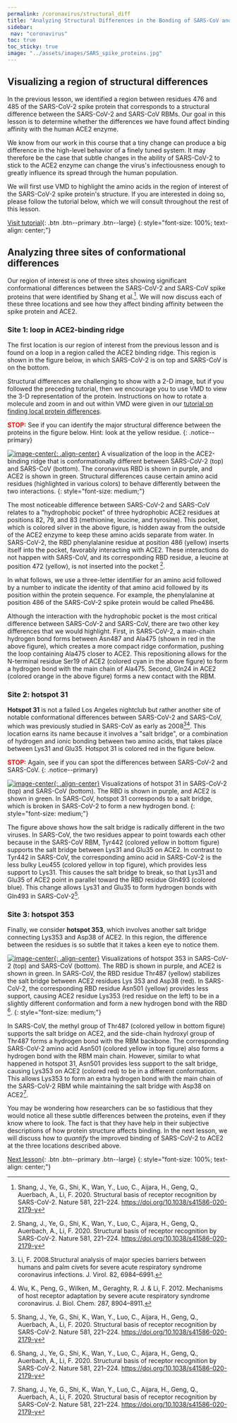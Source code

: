 ```yaml
---
permalink: /coronavirus/structural_diff
title: "Analyzing Structural Differences in the Bonding of SARS-CoV and SARS-CoV-2 with the ACE2 Enzyme"
sidebar:
 nav: "coronavirus"
toc: true
toc_sticky: true
image: "../assets/images/SARS_spike_proteins.jpg"
---
```


## Visualizing a region of structural differences

In the previous lesson, we identified a region between residues 476 and 485 of the SARS-CoV-2 spike protein that corresponds to a structural difference between the SARS-CoV-2 and SARS-CoV RBMs. Our goal in this lesson is to determine whether the differences we have found affect binding affinity with the human ACE2 enzyme.

We know from our work in this course that a tiny change can produce a big difference in the high-level behavior of a finely tuned system. It may therefore be the case that subtle changes in the ability of SARS-CoV-2 to stick to the ACE2 enzyme can change the virus's infectiousness enough to greatly influence its spread through the human population.

We will first use VMD to highlight the amino acids in the region of interest of the SARS-CoV-2 spike protein's structure. If you are interested in doing so, please follow the tutorial below, which we will consult throughout the rest of this lesson.

[Visit tutorial](tutorial_visualization){: .btn .btn--primary .btn--large}
{: style="font-size: 100%; text-align: center;"}

## Analyzing three sites of conformational differences

Our region of interest is one of three sites showing significant conformational differences between the SARS-CoV-2 and SARS-CoV spike proteins that were identified by Shang et al.[^Shang]. We will now discuss each of these three locations and see how they affect binding affinity between the spike protein and ACE2.

<!--

SARS-CoV-2 chimeric RBD complexed with ACE2 (PDB entry <a href="https://www.rcsb.org/structure/6vw1" target="_blank">6vw1</a>).

-->

### Site 1: loop in ACE2-binding ridge

The first location is our region of interest from the previous lesson and is found on a loop in a region called the ACE2 binding ridge. This region is shown in the figure below, in which SARS-CoV-2 is on top and SARS-CoV is on the bottom.

Structural differences are challenging to show with a 2-D image, but if you followed the preceding tutorial, then we encourage you to use VMD to view the 3-D representation of the protein. Instructions on how to rotate a molecule and zoom in and out within VMD were given in our [tutorial on finding local protein differences](tutorial_multiseq).

<span style="color:red">**STOP:**</span> See if you can identify the major structural difference between the proteins in the figure below. Hint: look at the yellow residue.
{: .notice--primary}

[![image-center](../assets/images/600px/Ridge.png){: .align-center}](../assets/images/Ridge.png)
A visualization of the loop in the ACE2-binding ridge that is conformationally different between SARS-CoV-2 (top) and SARS-CoV (bottom). The coronavirus RBD is shown in purple, and ACE2 is shown in green. Structural differences cause certain amino acid residues (highlighted in various colors) to behave differently between the two interactions.
{: style="font-size: medium;"}

The most noticeable difference between SARS-CoV-2 and SARS-CoV relates to a "hydrophobic pocket" of three hydrophobic ACE2 residues at positions 82, 79, and 83 (methionine, leucine, and tyrosine). This pocket, which is colored silver in the above figure, is hidden away from the outside of the ACE2 enzyme to keep these amino acids separate from water. In SARS-CoV-2, the RBD phenylalanine residue at position 486 (yellow) inserts itself into the pocket, favorably interacting with ACE2. These interactions do not happen with SARS-CoV, and its corresponding RBD residue, a leucine at position 472 (yellow), is not inserted into the pocket [^Shang].

In what follows, we use a three-letter identifier for an amino acid followed by a number to indicate the identity of that amino acid followed by its position within the protein sequence. For example, the phenylalanine at position 486 of the SARS-CoV-2 spike protein would be called Phe486.

Although the interaction with the hydrophobic pocket is the most critical difference between SARS-CoV-2 and SARS-CoV, there are two other key differences that we would highlight. First, in SARS-CoV-2, a main-chain hydrogen bond forms between Asn487 and Ala475 (shown in red in the above figure), which creates a more compact ridge conformation, pushing the loop containing Ala475 closer to ACE2. This repositioning allows for the N-terminal residue Ser19 of ACE2 (colored cyan in the above figure) to form a hydrogen bond with the main chain of Ala475. Second, Gln24 in ACE2 (colored orange in the above figure) forms a new contact with the RBM.

### Site 2: hotspot 31

**Hotspot 31** is not a failed Los Angeles nightclub but rather another site of notable conformational differences between SARS-CoV-2 and SARS-CoV, which was previously studied in SARS-CoV as early as 2008[^Li][^Wu]. This location earns its name because it involves a "salt bridge", or a combination of hydrogen and ionic bonding between two amino acids, that takes place between Lys31 and Glu35. Hotspot 31 is colored red in the figure below.

<span style="color:red">**STOP:**</span> Again, see if you can spot the differences between SARS-CoV-2 and SARS-CoV.
{: .notice--primary}

[![image-center](../assets/images/600px/Hotspot31.png){: .align-center}](../assets/images/Hotspot31.png)
Visualizations of hotspot 31 in SARS-CoV-2 (top) and SARS-CoV (bottom). The RBD is shown in purple, and ACE2 is shown in green. In SARS-CoV, hotspot 31 corresponds to a salt bridge, which is broken in SARS-CoV-2 to form a new hydrogen bond.
{: style="font-size: medium;"}

The figure above shows how the salt bridge is radically different in the two viruses. In SARS-CoV, the two residues appear to point towards each other because in the SARS-CoV RBM, Tyr442 (colored yellow in bottom figure) supports the salt bridge between Lys31 and Glu35 on ACE2. In contrast to Tyr442 in SARS-CoV, the corresponding amino acid in SARS-CoV-2 is the less bulky Leu455 (colored yellow in top figure), which provides less support to Lys31. This causes the salt bridge to break, so that Lys31 and Glu35 of ACE2 point in parallel toward the RBD residue Gln493 (colored blue). This change allows Lys31 and Glu35 to form hydrogen bonds with Gln493 in SARS-CoV-2[^Shang].

### Site 3: hotspot 353

Finally, we consider **hotspot 353**, which involves another salt bridge connecting Lys353 and Asp38 of ACE2. In this region, the difference between the residues is so subtle that it takes a keen eye to notice them.

[![image-center](../assets/images/600px/Hotspot353.png){: .align-center}](../assets/images/Hotspot353.png)
Visualizations of hotspot 353 in SARS-CoV-2 (top) and SARS-CoV (bottom). The RBD is shown in purple, and ACE2 is shown in green. In SARS-CoV, the RBD residue Thr487 (yellow) stabilizes the salt bridge between ACE2 residues Lys 353 and Asp38 (red). In SARS-CoV-2, the corresponding RBD residue Asn501 (yellow) provides less support, causing ACE2 residue Lys353 (red residue on the left) to be in a slightly different conformation and form a new hydrogen bond with the RBD [^Shang].
{: style="font-size: medium;"}

In SARS-CoV, the methyl group of Thr487 (colored yellow in bottom figure) supports the salt bridge on ACE2, and the side-chain hydroxyl group of Thr487 forms a hydrogen bond with the RBM backbone. The corresponding SARS-CoV-2 amino acid Asn501 (colored yellow in top figure) also forms a hydrogen bond with the RBM main chain. However, similar to what happened in hotspot 31, Asn501 provides less support to the salt bridge, causing Lys353 on ACE2 (colored red) to be in a different conformation. This allows Lys353 to form an extra hydrogen bond with the main chain of the SARS-CoV-2 RBM while maintaining the salt bridge with Asp38 on ACE2[^Shang].

You may be wondering how researchers can be so fastidious that they would notice all these subtle differences between the proteins, even if they know where to look. The fact is that they have help in their subjective descriptions of how protein structure affects binding. In the next lesson, we will discuss how to *quantify* the improved binding of SARS-CoV-2 to ACE2 at the three locations described above.

[Next lesson](NAMD){: .btn .btn--primary .btn--large}
{: style="font-size: 100%; text-align: center;"}


[^Hamming]: Hamming, I., Timens, W., Bulthuis, M., Lely, A., Navis, G., Goor, H. 2004. Tissue distribution of ACE2 portein, the functional receptor for SARS coronavirus. A first step in understanding SARS pathogenesis. J Pathol 203(2), 631-637. https://doi.org/10.1002/path.1570

[^Samavati]: Samavati, L., Uhal, B. 2020. ACE2, Much more than just a receptor for sars-cov-2. Front. Cell. Infect. Microbiol 10. https://doi.org/10.3389/fcimb.2020.00317

[^Shang]: Shang, J., Ye, G., Shi, K., Wan, Y., Luo, C., Aijara, H., Geng, Q., Auerbach, A., Li, F. 2020. Structural basis of receptor recognition by SARS-CoV-2. Nature 581, 221–224. https://doi.org/10.1038/s41586-020-2179-y

[^Li]: Li, F. 2008.Structural analysis of major species barriers between humans and palm civets for severe acute respiratory syndrome coronavirus infections. J. Virol. 82, 6984–6991.

[^Wu]: Wu, K., Peng, G., Wilken, M., Geraghty, R. J. & Li, F. 2012. Mechanisms of host receptor adaptation by severe acute respiratory syndrome coronavirus. J. Biol. Chem. 287, 8904–8911.
